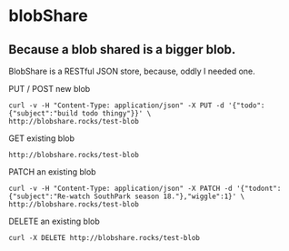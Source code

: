 # blobShare

## Because a blob shared is a bigger blob.

BlobShare is a RESTful JSON store, because, oddly I needed one.

PUT / POST new blob

    curl -v -H "Content-Type: application/json" -X PUT -d '{"todo":{"subject":"build todo thingy"}}' \
    http://blobshare.rocks/test-blob


GET existing blob

    http://blobshare.rocks/test-blob


PATCH an existing blob

    curl -v -H "Content-Type: application/json" -X PATCH -d '{"todont":{"subject":"Re-watch SouthPark season 18."},"wiggle":1}' \
    http://blobshare.rocks/test-blob


DELETE an existing blob

    curl -X DELETE http://blobshare.rocks/test-blob
